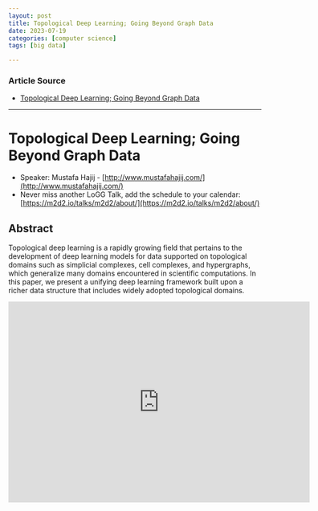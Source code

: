 ```yaml
---
layout: post
title: Topological Deep Learning; Going Beyond Graph Data   
date: 2023-07-19
categories: [computer science]
tags: [big data]

---
```


### Article Source

* [Topological Deep Learning; Going Beyond Graph Data](https://www.youtube.com/watch?v=yVdFYyYwcUA)


---

# Topological Deep Learning; Going Beyond Graph Data

* Speaker: Mustafa Hajij - [http://www.mustafahajij.com/](http://www.mustafahajij.com/) 
* Never miss another LoGG Talk, add the schedule to your calendar: [https://m2d2.io/talks/m2d2/about/](https://m2d2.io/talks/m2d2/about/)


## Abstract

Topological deep learning is a rapidly growing field that pertains to the development of deep learning models for data supported on topological domains such as simplicial complexes, cell complexes, and hypergraphs, which generalize many domains encountered in scientific computations. In this paper, we present a unifying deep learning framework built upon a richer data structure that includes widely adopted topological domains.

<iframe width="600" height="400" src="https://www.youtube.com/embed/yVdFYyYwcUA" title="YouTube video player" frameborder="0" allow="accelerometer; autoplay; clipboard-write; encrypted-media; gyroscope; picture-in-picture; web-share" allowfullscreen></iframe>